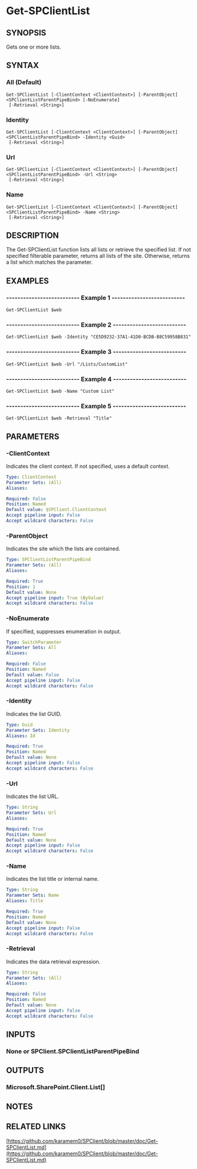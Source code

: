 # Get-SPClientList

## SYNOPSIS
Gets one or more lists.

## SYNTAX

### All (Default)
```
Get-SPClientList [-ClientContext <ClientContext>] [-ParentObject] <SPClientListParentPipeBind> [-NoEnumerate]
 [-Retrieval <String>]
```

### Identity
```
Get-SPClientList [-ClientContext <ClientContext>] [-ParentObject] <SPClientListParentPipeBind> -Identity <Guid>
 [-Retrieval <String>]
```

### Url
```
Get-SPClientList [-ClientContext <ClientContext>] [-ParentObject] <SPClientListParentPipeBind> -Url <String>
 [-Retrieval <String>]
```

### Name
```
Get-SPClientList [-ClientContext <ClientContext>] [-ParentObject] <SPClientListParentPipeBind> -Name <String>
 [-Retrieval <String>]
```

## DESCRIPTION
The Get-SPClientList function lists all lists or retrieve the specified list.
If not specified filterable parameter, returns all lists of the site.
Otherwise, returns a list which matches the parameter.

## EXAMPLES

### -------------------------- Example 1 --------------------------
```
Get-SPClientList $web
```

### -------------------------- Example 2 --------------------------
```
Get-SPClientList $web -Identity "CE5D9232-37A1-41D0-BCDB-B8C59958B831"
```

### -------------------------- Example 3 --------------------------
```
Get-SPClientList $web -Url "/Lists/CustomList"
```

### -------------------------- Example 4 --------------------------
```
Get-SPClientList $web -Name "Custom List"
```

### -------------------------- Example 5 --------------------------
```
Get-SPClientList $web -Retrieval "Title"
```

## PARAMETERS

### -ClientContext
Indicates the client context.
If not specified, uses a default context.

```yaml
Type: ClientContext
Parameter Sets: (All)
Aliases: 

Required: False
Position: Named
Default value: $SPClient.ClientContext
Accept pipeline input: False
Accept wildcard characters: False
```

### -ParentObject
Indicates the site which the lists are contained.

```yaml
Type: SPClientListParentPipeBind
Parameter Sets: (All)
Aliases: 

Required: True
Position: 1
Default value: None
Accept pipeline input: True (ByValue)
Accept wildcard characters: False
```

### -NoEnumerate
If specified, suppresses enumeration in output.

```yaml
Type: SwitchParameter
Parameter Sets: All
Aliases: 

Required: False
Position: Named
Default value: False
Accept pipeline input: False
Accept wildcard characters: False
```

### -Identity
Indicates the list GUID.

```yaml
Type: Guid
Parameter Sets: Identity
Aliases: Id

Required: True
Position: Named
Default value: None
Accept pipeline input: False
Accept wildcard characters: False
```

### -Url
Indicates the list URL.

```yaml
Type: String
Parameter Sets: Url
Aliases: 

Required: True
Position: Named
Default value: None
Accept pipeline input: False
Accept wildcard characters: False
```

### -Name
Indicates the list title or internal name.

```yaml
Type: String
Parameter Sets: Name
Aliases: Title

Required: True
Position: Named
Default value: None
Accept pipeline input: False
Accept wildcard characters: False
```

### -Retrieval
Indicates the data retrieval expression.

```yaml
Type: String
Parameter Sets: (All)
Aliases: 

Required: False
Position: Named
Default value: None
Accept pipeline input: False
Accept wildcard characters: False
```

## INPUTS

### None or SPClient.SPClientListParentPipeBind

## OUTPUTS

### Microsoft.SharePoint.Client.List[]

## NOTES

## RELATED LINKS

[https://github.com/karamem0/SPClient/blob/master/doc/Get-SPClientList.md](https://github.com/karamem0/SPClient/blob/master/doc/Get-SPClientList.md)

